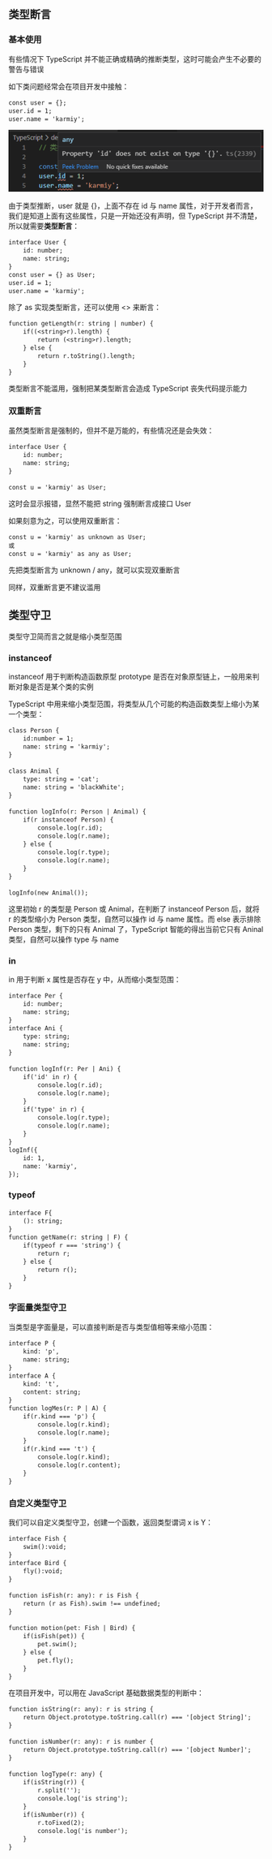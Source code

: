 ## 类型断言

### 基本使用

有些情况下 TypeScript 并不能正确或精确的推断类型，这时可能会产生不必要的警告与错误

如下类问题经常会在项目开发中接触：

    const user = {};
    user.id = 1;
    user.name = 'karmiy';

![Alt text](imgs/09-01.png)

由于类型推断，user 就是 {}，上面不存在 id 与 name 属性，对于开发者而言，我们是知道上面有这些属性，只是一开始还没有声明，但 TypeScript 并不清楚，所以就需要**类型断言**：

    interface User {
        id: number;
        name: string;
    }
    const user = {} as User;
    user.id = 1;
    user.name = 'karmiy';

除了 as 实现类型断言，还可以使用 \<> 来断言：

    function getLength(r: string | number) {
        if((<string>r).length) {
            return (<string>r).length;
        } else {
            return r.toString().length;
        }
    }

类型断言不能滥用，强制把某类型断言会造成 TypeScript 丧失代码提示能力

### 双重断言

虽然类型断言是强制的，但并不是万能的，有些情况还是会失效：

    interface User {
        id: number;
        name: string;
    }

    const u = 'karmiy' as User;

这时会显示报错，显然不能把 string 强制断言成接口 User

如果刻意为之，可以使用双重断言：

    const u = 'karmiy' as unknown as User;
    或
    const u = 'karmiy' as any as User;

先把类型断言为 unknown / any，就可以实现双重断言

同样，双重断言更不建议滥用

## 类型守卫

类型守卫简而言之就是缩小类型范围

### instanceof

instanceof 用于判断构造函数原型 prototype 是否在对象原型链上，一般用来判断对象是否是某个类的实例

TypeScript 中用来缩小类型范围，将类型从几个可能的构造函数类型上缩小为某一个类型：

    class Person {
        id:number = 1;
        name: string = 'karmiy';
    }

    class Animal {
        type: string = 'cat';
        name: string = 'blackWhite';
    }

    function logInfo(r: Person | Animal) {
        if(r instanceof Person) {
            console.log(r.id);
            console.log(r.name);
        } else {
            console.log(r.type);
            console.log(r.name);
        }
    }

    logInfo(new Animal());

这里初始 r 的类型是 Person 或 Animal，在判断了 instanceof Person 后，就将 r 的类型缩小为 Person 类型，自然可以操作 id 与 name 属性。而 else 表示排除 Person 类型，剩下的只有 Animal 了，TypeScript 智能的得出当前它只有 Aninal 类型，自然可以操作 type 与 name

### in

in 用于判断 x 属性是否存在 y 中，从而缩小类型范围：

    interface Per {
        id: number;
        name: string;
    }
    interface Ani {
        type: string;
        name: string;
    }

    function logInf(r: Per | Ani) {
        if('id' in r) {
            console.log(r.id);
            console.log(r.name);
        }
        if('type' in r) {
            console.log(r.type);
            console.log(r.name);
        }
    }
    logInf({
        id: 1,
        name: 'karmiy',
    });

### typeof

    interface F{
        (): string;
    }
    function getName(r: string | F) {
        if(typeof r === 'string') {
            return r;
        } else {
            return r();
        }
    }
    
### 字面量类型守卫

当类型是字面量是，可以直接判断是否与类型值相等来缩小范围：

    interface P {
        kind: 'p',
        name: string;
    }
    interface A {
        kind: 't',
        content: string;
    }
    function logMes(r: P | A) {
        if(r.kind === 'p') {
            console.log(r.kind);
            console.log(r.name);
        }
        if(r.kind === 't') {
            console.log(r.kind);
            console.log(r.content);
        }
    }

### 自定义类型守卫

我们可以自定义类型守卫，创建一个函数，返回类型谓词 x is Y：

    interface Fish {
        swim():void;
    }
    interface Bird {
        fly():void;
    }

    function isFish(r: any): r is Fish {
        return (r as Fish).swim !== undefined;
    }

    function motion(pet: Fish | Bird) {
        if(isFish(pet)) {
            pet.swim();
        } else {
            pet.fly();
        }
    }

在项目开发中，可以用在 JavaScript 基础数据类型的判断中：

    function isString(r: any): r is string {
        return Object.prototype.toString.call(r) === '[object String]';
    }

    function isNumber(r: any): r is number {
        return Object.prototype.toString.call(r) === '[object Number]';
    }

    function logType(r: any) {
        if(isString(r)) {
            r.split('');
            console.log('is string');
        }
        if(isNumber(r)) {
            r.toFixed(2);
            console.log('is number');
        }
    }